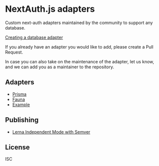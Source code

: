 # NextAuth.js adapters

Custom next-auth adapters maintained by the community to support any database.

[Creating a database adapter](https://next-auth.js.org/tutorials/creating-a-database-adapter)

If you already have an adapter you would like to add, please create a Pull Request.

In case you can also take on the maintenance of the adapter, let us know, and we can add you as a maintainer to the repository.

## Adapters

- [Prisma](./packages/prisma/README.md)
- [Fauna](./packages/fauna/README.md)
- [Example](./packages/example/README.md)

## Publishing

- [Lerna Independent Mode with Semver](https://samhogy.co.uk/2018/08/lerna-independent-mode-with-semver.html)

## License

ISC
